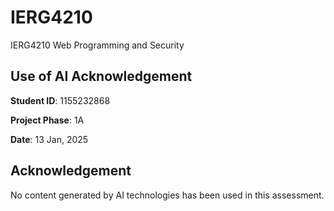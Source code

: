# IERG4210
IERG4210 Web Programming and Security

## Use of AI Acknowledgement

**Student ID**: 1155232868

**Project Phase**: 1A

**Date**: 13 Jan, 2025

## Acknowledgement
No content generated by AI technologies has been used in this assessment.
